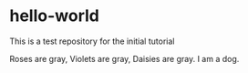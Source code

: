 # hello-world
This is a test repository for the initial tutorial

Roses are gray,
Violets are gray,
Daisies are gray.
I am a dog.
